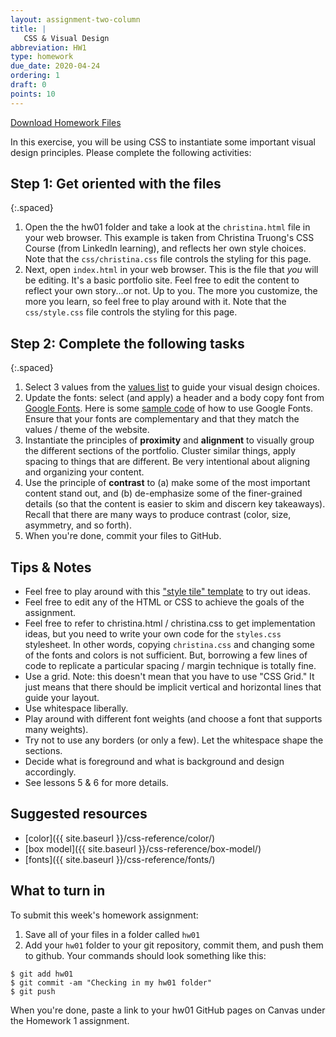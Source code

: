 ```yaml
---
layout: assignment-two-column
title: |
   CSS & Visual Design
abbreviation: HW1
type: homework
due_date: 2020-04-24
ordering: 1
draft: 0
points: 10
---
```

<style>
    .preview-image {
        width: 500px;
        border-radius: 4px;
        border: solid 1px #CCC;
        padding: 5px 10px;
    }
</style>

<a href="/spring2020/course-files/homework/hw01.zip" class="nu-button">Download Homework Files <i class="fas fa-download"></i></a>

In this exercise, you will be using CSS to instantiate some important visual design principles. Please complete the following activities:

## Step 1: Get oriented with the files

{:.spaced}
1. Open the the hw01 folder and take a look at the `christina.html` file in your web browser. This example is taken from Christina Truong's CSS Course (from LinkedIn learning), and reflects her own style choices. Note that the `css/christina.css` file controls the styling for this page.
1.  Next, open `index.html` in your web browser. This is the file that *you* will be editing. It's a basic portfolio site. Feel free to edit the content to reflect your own story...or not. Up to you. The more you customize, the more you learn, so feel free to play around with it. Note that the `css/style.css` file controls the styling for this page.

## Step 2: Complete the following tasks

{:.spaced}
1. Select 3 values from the <a href="https://docs.google.com/document/d/1Vv5tPZ8UjqJNYO9pCp_PQhxHT8qoGY09deKX6uygUFA/edit" target="_blank">values list</a> to guide your visual design choices.
1. Update the fonts: select (and apply) a header and a body copy font from <a href="https://fonts.google.com/" target="_blank">Google Fonts</a>. Here is some <a href="https://codepen.io/vanwars/pen/gOpryzO?editors=0100" target="_blank">sample code</a> of how to use Google Fonts. Ensure that your fonts are complementary and that they match the values / theme of the website.
1. Instantiate the principles of **proximity** and **alignment** to visually group the different sections of the portfolio. Cluster similar things, apply spacing to things that are different. Be very intentional about aligning and organizing your content.
1. Use the principle of **contrast** to (a) make some of the most important content stand out, and (b) de-emphasize some of the finer-grained details (so that the content is easier to skim and discern key takeaways). Recall that there are many ways to produce contrast (color, size, asymmetry, and so forth).
1. When you're done, commit your files to GitHub.

## Tips & Notes
* Feel free to play around with this <a href="https://codepen.io/vanwars/pen/rNVjYBd?editors=1000" target="_blank">"style tile" template</a> to try out ideas.
* Feel free to edit any of the HTML or CSS to achieve the goals of the assignment.
* Feel free to refer to christina.html / christina.css to get implementation ideas, but you need to write your own code for the `styles.css` stylesheet. In other words, copying `christina.css` and changing some of the fonts and colors is not sufficient. But, borrowing a few lines of code to replicate a particular spacing / margin technique is totally fine.
* Use a grid. Note: this doesn't mean that you have to use "CSS Grid." It just means that there should be implicit vertical and horizontal lines that guide your layout.
* Use whitespace liberally.
* Play around with different font weights (and choose a font that supports many weights).
* Try not to use any borders (or only a few). Let the whitespace shape the sections.
* Decide what is foreground and what is background and design accordingly.
* See lessons 5 & 6 for more details.

## Suggested resources
* [color]({{ site.baseurl }}/css-reference/color/)
* [box model]({{ site.baseurl }}/css-reference/box-model/)
* [fonts]({{ site.baseurl }}/css-reference/fonts/)

## What to turn in
To submit this week's homework assignment: 

1. Save all of your files in a folder called `hw01`
2. Add your `hw01` folder to your git repository, commit them, and push them to github. Your commands should look something like this:

```shell
$ git add hw01
$ git commit -am "Checking in my hw01 folder"
$ git push
```

When you're done, paste a link to your hw01 GitHub pages on Canvas under the Homework 1 assignment.